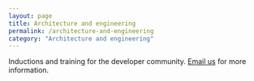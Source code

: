```yaml
---
layout: page
title: Architecture and engineering
permalink: /architecture-and-engineering
category: "Architecture and engineering"
---
```


Inductions and training for the developer community. <a href="mailto:CentreOfExcellenceCentral@digital.homeoffice.gov.uk">Email us</a> for more information.
